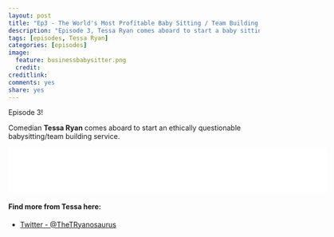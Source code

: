 ```yaml
---
layout: post
title: "Ep3 - The World's Most Profitable Baby Sitting / Team Building service"
description: "Episode 3, Tessa Ryan comes aboard to start a baby sitting service with a difference"
tags: [episodes, Tessa Ryan]
categories: [episodes]
image:
  feature: businessbabysitter.png
  credit:
creditlink:
comments: yes
share: yes
---
```


Episode 3!

Comedian **Tessa Ryan** comes aboard to start an ethically questionable babysitting/team building service.

<iframe style="border: none" src="//html5-player.libsyn.com/embed/episode/id/4566208/height/90/width/640/theme/custom/autonext/no/thumbnail/yes/autoplay/no/preload/no/no_addthis/no/direction/backward/no-cache/true/render-playlist/no/custom-color/87A93A/" height="90" width="640" scrolling="no"  allowfullscreen webkitallowfullscreen mozallowfullscreen oallowfullscreen msallowfullscreen></iframe>

#### Find more from Tessa here:

+ [Twitter - @TheTRyanosaurus](https://twitter.com/TheTRyanosaurus)